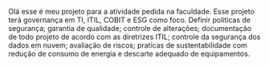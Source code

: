 Olá esse é meu projeto para a atividade pedida na faculdade.
Esse projeto terá governança em TI, ITIL, COBIT e ESG como foco.
Definir politicas de segurança; garantia de qualidade; controle de alterações; documentação de todo projeto de acordo com as diretrizes ITIL; controle da segurança dos dados em nuvem; avaliação de riscos; pratícas de sustentabilidade com redução de consumo de energia e descarte adequado de equipamentos.
